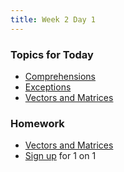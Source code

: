 ```yaml
---
title: Week 2 Day 1
---
```


### Topics for Today
* [Comprehensions](https://github.com/tiy-lv-python-2015-06/class-notes/blob/master/week2/01-Comprehensions.ipynb)
* [Exceptions](https://github.com/tiy-lv-python-2015-06/class-notes/blob/master/week2/02-Exceptions.ipynb)
* [Vectors and Matrices](https://github.com/tiy-lv-python-2015-06/vectors-and-matrices/blob/master/Formulas.ipynb)

### Homework
* [Vectors and Matrices](https://github.com/tiy-lv-python-2015-06/vectors-and-matrices)
* [Sign up](http://calendly.com/jeff-newburn) for 1 on 1
